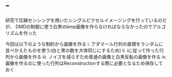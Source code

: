 # -
研究で圧縮センシングを用いたシングルピクセルイメージングを行っているのだが、
DMDの制御に使う白黒のbmp画像を作らなければならなかったのでアルゴリズムを作った

今回は以下のような制約から画像を作る
i.   アダマール行列の直積をランダムに並べかえたものを使う(白と黒の数を大体同じにするため)
ii.  iに従って作った行列から画像を作る
iii. ノイズを減らすため普通の画像と白黒反転の画像を作る
iv.  画像を作るのに使った行列はReconstructionする際に必要となるため保存しておく
